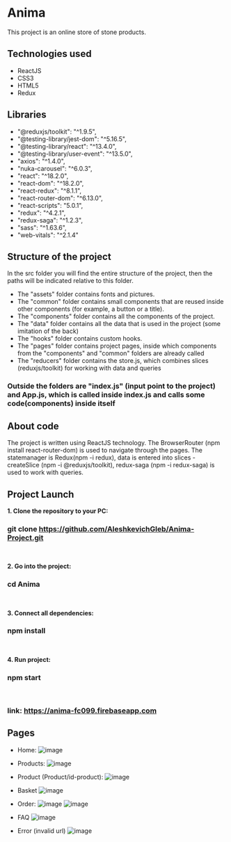 # Anima

This project is an online store of stone products.

## Technologies used

* ReactJS
* CSS3
* HTML5
* Redux

## Libraries

* "@reduxjs/toolkit": "^1.9.5",
* "@testing-library/jest-dom": "^5.16.5",
* "@testing-library/react": "^13.4.0",
* "@testing-library/user-event": "^13.5.0",
* "axios": "^1.4.0",
* "nuka-carousel": "^6.0.3",
* "react": "^18.2.0",
* "react-dom": "^18.2.0",
* "react-redux": "^8.1.1",
* "react-router-dom": "^6.13.0",
* "react-scripts": "5.0.1",
* "redux": "^4.2.1",
* "redux-saga": "^1.2.3",
* "sass": "^1.63.6",
* "web-vitals": "^2.1.4"

## Structure of the project

In the src folder you will find the entire structure of the project, then the paths will be indicated relative to this folder. 
* The "assets" folder contains fonts and pictures.
* The "common" folder contains small components that are reused inside other components (for example, a button or a title).
* The "components" folder contains all the components of the project.
* The "data" folder contains all the data that is used in the project (some imitation of the back)
* The "hooks" folder contains custom hooks.
* The "pages" folder contains project pages, inside which components from the "components" and "common" folders are already called
* The "reducers" folder contains the store.js, which combines slices (reduxjs/toolkit) for working with data and queries

### Outside the folders are "index.js" (input point to the project) and App.js, which is called inside index.js and calls some code(components) inside itself

## About code

The project is written using ReactJS technology. 
The BrowserRouter (npm install react-router-dom) is used to navigate through the pages.
The statemanager is Redux(npm -i redux), data is entered into slices - createSlice (npm -i @reduxjs/toolkit), redux-saga (npm -i redux-saga) is used to work with queries.

## Project Launch

**1. Clone the repository to your PC:**
### git clone https://github.com/AleshkevichGleb/Anima-Project.git
&nbsp;

**2. Go into the project:**
### cd Anima
&nbsp;

**3. Сonnect all dependencies:**
### npm install
&nbsp;

**4. Run project:**
### npm start
&nbsp;

### link: https://anima-fc099.firebaseapp.com

## Pages

* Home: 
![image](https://github.com/AleshkevichGleb/Anima-Project/assets/122697274/db5ac9e6-d82d-4ee6-a8e1-9f346b671ddb)

* Products:
![image](https://github.com/AleshkevichGleb/Anima-Project/assets/122697274/bd1e1bbe-c6c1-418d-9c82-c49c6b0dd2cb)

* Product (Product/id-product): 
![image](https://github.com/AleshkevichGleb/Anima-Project/assets/122697274/faf2186e-2ce3-45e9-8bca-ff5db686a840)

* Basket
![image](https://github.com/AleshkevichGleb/Anima-Project/assets/122697274/1e8dc171-a690-4b7b-a5e4-83902e898d03)

* Order: 
![image](https://github.com/AleshkevichGleb/Anima-Project/assets/122697274/52c452e2-6333-4993-86c7-c03abca36817)
![image](https://github.com/AleshkevichGleb/Anima-Project/assets/122697274/d0926ea1-b83e-4897-a2db-0315893b3e90)

* FAQ
![image](https://github.com/AleshkevichGleb/Anima-Project/assets/122697274/d84dd9b3-ddec-427f-9c8a-bfb3dc248bf8)

* Error (invalid url)
![image](https://github.com/AleshkevichGleb/Anima-Project/assets/122697274/56420b31-3d30-4aeb-9f49-043b9828e104)




